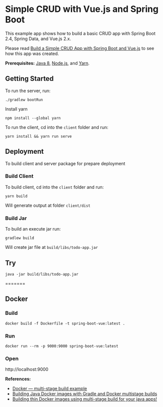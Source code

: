 # Simple CRUD with Vue.js and Spring Boot

This example app shows how to build a basic CRUD app with Spring Boot 2.4, Spring Data, and Vue.js 2.x.

Please read [Build a Simple CRUD App with Spring Boot and Vue.js](https://developer.okta.com/blog/2018/11/20/build-crud-spring-and-vue) to see how this app was created.

**Prerequisites:** [Java 8](http://www.oracle.com/technetwork/java/javase/downloads/jdk8-downloads-2133151.html), [Node.js](https://nodejs.org/), and [Yarn](https://yarnpkg.com/).

## Getting Started

To run the server, run:

	./gradlew bootRun

Install yarn

    npm install --global yarn

To run the client, cd into the `client` folder and run:

	yarn install && yarn run serve

## Deployment

To build client and server package for prepare deployment

### Build Client

To build client, cd into the `client` folder and run:

	yarn build

Will generate output at folder `client/dist`

### Build Jar

To build an execute jar run:

	gradlew build

Will create jar file at `build/libs/todo-app.jar`

## Try

	java -jar build/libs/todo-app.jar

=======

## Docker

### Build

	docker build -f Dockerfile -t spring-boot-vue:latest .

### Run

	docker run --rm -p 9000:9000 spring-boot-vue:latest

### Open

http://localhost:9000

**References:**

- [Docker — multi-stage build example](https://medium.com/@shakyShane/lets-talk-about-docker-artifacts-27454560384f)
- [Building Java Docker images with Gradle and Docker multistage builds](http://paulbakker.io/java/docker-gradle-multistage/)
- [Building thin Docker images using multi-stage build for your java apps!](https://aboullaite.me/multi-stage-docker-java/)
